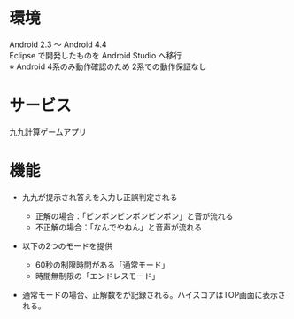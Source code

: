 # 環境
Android 2.3 〜 Android 4.4  
Eclipse で開発したものを Android Studio へ移行  
※ Android 4系のみ動作確認のため 2系での動作保証なし

# サービス
九九計算ゲームアプリ

# 機能
- 九九が提示され答えを入力し正誤判定される  
  - 正解の場合：「ピンポンピンポンピンポン」と音が流れる  
  - 不正解の場合：「なんでやねん」と音声が流れる  

- 以下の2つのモードを提供  
  - 60秒の制限時間がある「通常モード」  
  - 時間無制限の「エンドレスモード」  
 
- 通常モードの場合、正解数をが記録される。ハイスコアはTOP画面に表示される。
